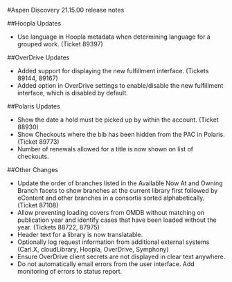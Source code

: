 #Aspen Discovery 21.15.00 release notes

##Hoopla Updates
- Use language in Hoopla metadata when determining language for a grouped work. (Ticket 89397)

##OverDrive Updates
- Added support for displaying the new fulfillment interface. (Tickets 89144, 89167)
- Added option in OverDrive settings to enable/disable the new fulfillment interface, which is disabled by default.

##Polaris Updates
- Show the date a hold must be picked up by within the account. (Ticket 88930)
- Show Checkouts where the bib has been hidden from the PAC in Polaris. (Ticket 89773)
- Number of renewals allowed for a title is now shown on list of checkouts. 

##Other Changes
- Update the order of branches listed in the Available Now At and Owning Branch facets to show branches at the current library first followed by eContent and other branches in a consortia sorted alphabetically. (Ticket 87108)
- Allow preventing loading covers from OMDB without matching on publication year and identify cases that have been loaded without the year. (Tickets 88722, 87975)
- Header text for a library is now translatable.
- Optionally log request information from additional external systems (Carl.X, cloudLibrary, Hoopla, OverDrive, Symphony)
- Ensure OverDrive client secrets are not displayed in clear text anywhere. 
- Do not automatically email errors from the user interface. Add monitoring of errors to status report.
